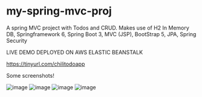 # my-spring-mvc-proj
A spring MVC project with Todos and CRUD.
Makes use of H2 In Memory DB, Springframework 6, Spring Boot 3, MVC (JSP), BootStrap 5, JPA, Spring Security

LIVE DEMO DEPLOYED ON AWS ELASTIC BEANSTALK

https://tinyurl.com/chilitodoapp

Some screenshots!

![image](https://user-images.githubusercontent.com/45339645/224838730-665499cc-6c01-431b-ab8f-40ba8d2be914.png)
![image](https://user-images.githubusercontent.com/45339645/224807346-e442b492-7dad-436d-8e7a-fcda70b2382f.png)
![image](https://user-images.githubusercontent.com/45339645/224807397-43b11613-6cc2-49c9-8b73-177ef60583e4.png)
![image](https://user-images.githubusercontent.com/45339645/224807439-22246da2-11f3-45b5-a938-538e7e23b2a8.png)

